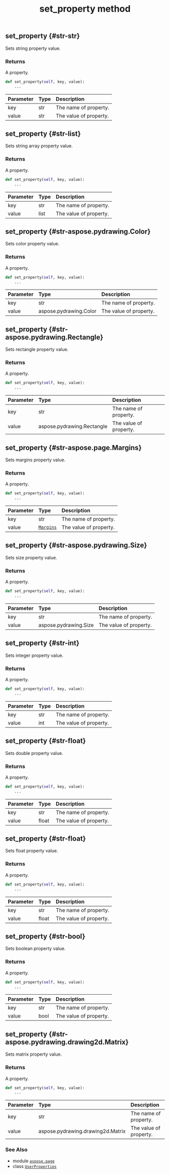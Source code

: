 ﻿---
title: set_property method
second_title: Aspose.Page for Python via .NET API References
description: 
type: docs
weight: 150
url: /python-net/aspose.page/userproperties/set_property/
is_root: false
---

## set_property {#str-str}

Sets string property value.


### Returns 


A property.


```python
def set_property(self, key, value):
    ...
```


| Parameter | Type | Description |
| :- | :- | :- |
| key | str | The name of property. |
| value | str | The value of property. |


## set_property {#str-list}

Sets string array property value.


### Returns 


A property.


```python
def set_property(self, key, value):
    ...
```


| Parameter | Type | Description |
| :- | :- | :- |
| key | str | The name of property. |
| value | list | The value of property. |


## set_property {#str-aspose.pydrawing.Color}

Sets color property value.


### Returns 


A property.


```python
def set_property(self, key, value):
    ...
```


| Parameter | Type | Description |
| :- | :- | :- |
| key | str | The name of property. |
| value | aspose.pydrawing.Color | The value of property. |


## set_property {#str-aspose.pydrawing.Rectangle}

Sets rectangle property value.


### Returns 


A property.


```python
def set_property(self, key, value):
    ...
```


| Parameter | Type | Description |
| :- | :- | :- |
| key | str | The name of property. |
| value | aspose.pydrawing.Rectangle | The value of property. |


## set_property {#str-aspose.page.Margins}

Sets margins property value.


### Returns 


A property.


```python
def set_property(self, key, value):
    ...
```


| Parameter | Type | Description |
| :- | :- | :- |
| key | str | The name of property. |
| value | [`Margins`](/page/python-net/aspose.page/margins) | The value of property. |


## set_property {#str-aspose.pydrawing.Size}

Sets size property value.


### Returns 


A property.


```python
def set_property(self, key, value):
    ...
```


| Parameter | Type | Description |
| :- | :- | :- |
| key | str | The name of property. |
| value | aspose.pydrawing.Size | The value of property. |


## set_property {#str-int}

Sets integer property value.


### Returns 


A property.


```python
def set_property(self, key, value):
    ...
```


| Parameter | Type | Description |
| :- | :- | :- |
| key | str | The name of property. |
| value | int | The value of property. |


## set_property {#str-float}

Sets double property value.


### Returns 


A property.


```python
def set_property(self, key, value):
    ...
```


| Parameter | Type | Description |
| :- | :- | :- |
| key | str | The name of property. |
| value | float | The value of property. |


## set_property {#str-float}

Sets float property value.


### Returns 


A property.


```python
def set_property(self, key, value):
    ...
```


| Parameter | Type | Description |
| :- | :- | :- |
| key | str | The name of property. |
| value | float | The value of property. |


## set_property {#str-bool}

Sets boolean property value.


### Returns 


A property.


```python
def set_property(self, key, value):
    ...
```


| Parameter | Type | Description |
| :- | :- | :- |
| key | str | The name of property. |
| value | bool | The value of property. |


## set_property {#str-aspose.pydrawing.drawing2d.Matrix}

Sets matrix property value.


### Returns 


A property.


```python
def set_property(self, key, value):
    ...
```


| Parameter | Type | Description |
| :- | :- | :- |
| key | str | The name of property. |
| value | aspose.pydrawing.drawing2d.Matrix | The value of property. |



### See Also
* module [`aspose.page`](../../)
* class [`UserProperties`](/page/python-net/aspose.page/userproperties)
